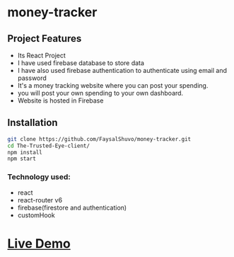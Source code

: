 # money-tracker

## Project Features

- Its React Project
- I have used firebase database to store data
- I have also used firebase authentication to authenticate using email and password
- It's a money tracking website where you can post your spending.
- you will post your own spending to your own dashboard.
- Website is hosted in Firebase

## Installation

```bash
git clone https://github.com/FaysalShuvo/money-tracker.git
cd The-Trusted-Eye-client/
npm install
npm start
```

### Technology used:

- react
- react-router v6
- firebase(firestore and authentication)
- customHook

# [Live Demo](https://money-tracker-8c52e.web.app/ "money-tracker")
